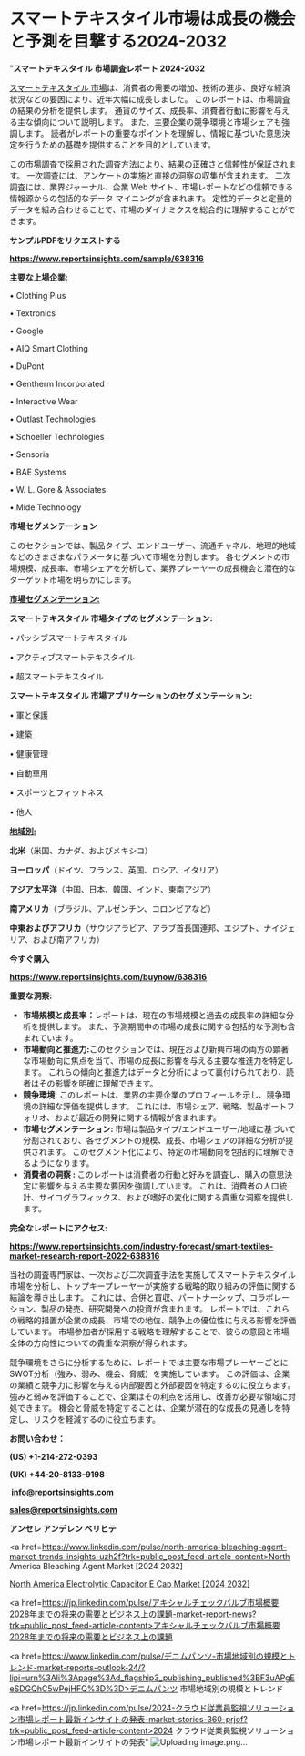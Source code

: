 # スマートテキスタイル市場は成長の機会と予測を目撃する2024-2032

"<strong>スマートテキスタイル 市場調査レポート 2024-2032</strong>

<a href=https://www.reportsinsights.com/sample/638316>スマートテキスタイル 市場</a>は、消費者の需要の増加、技術の進歩、良好な経済状況などの要因により、近年大幅に成長しました。 このレポートは、市場調査の結果の分析を提供します。 通貨のサイズ、成長率、消費者行動に影響を与える主な傾向について説明します。 また、主要企業の競争環境と市場シェアも強調します。 読者がレポートの重要なポイントを理解し、情報に基づいた意思決定を行うための基礎を提供することを目的としています。

この市場調査で採用された調査方法により、結果の正確さと信頼性が保証されます。 一次調査には、アンケートの実施と直接の洞察の収集が含まれます。 二次調査には、業界ジャーナル、企業 Web サイト、市場レポートなどの信頼できる情報源からの包括的なデータ マイニングが含まれます。 定性的データと定量的データを組み合わせることで、市場のダイナミクスを総合的に理解することができます。

<strong><b>サンプルPDFをリクエストする</b></strong>

<a href=https://www.reportsinsights.com/sample/638316><strong><u>https://www.reportsinsights.com/sample/638316</u></strong></a>

<strong>主要な上場企業:</strong>

• Clothing Plus

• Textronics

• Google

• AIQ Smart Clothing

• DuPont

• Gentherm Incorporated

• Interactive Wear

• Outlast Technologies

• Schoeller Technologies

• Sensoria

• BAE Systems

• W. L. Gore & Associates

• Mide Technology

<strong>市場セグメンテーション</strong>

このセクションでは、製品タイプ、エンドユーザー、流通チャネル、地理的地域などのさまざまなパラメータに基づいて市場を分割します。 各セグメントの市場規模、成長率、市場シェアを分析して、業界プレーヤーの成長機会と潜在的なターゲット市場を明らかにします。

<strong><u>市場セグメンテーション</u></strong><strong><u>:</u></strong>

<strong>スマートテキスタイル 市場タイプのセグメンテーション:</strong>

• パッシブスマートテキスタイル

• アクティブスマートテキスタイル

• 超スマートテキスタイル

<strong>スマートテキスタイル 市場アプリケーションのセグメンテーション:</strong>

• 軍と保護

• 建築

• 健康管理

• 自動車用

• スポーツとフィットネス

• 他人

<strong><u>地域別</u></strong><strong><u>:</u></strong>

<strong>北米</strong>（米国、カナダ、およびメキシコ）

<strong>ヨーロッパ</strong>（ドイツ、フランス、英国、ロシア、イタリア）

<strong>アジア太平洋</strong>（中国、日本、韓国、インド、東南アジア）

<strong>南アメリカ</strong>（ブラジル、アルゼンチン、コロンビアなど）

<strong>中東およびアフリカ</strong>（サウジアラビア、アラブ首長国連邦、エジプト、ナイジェリア、および南アフリカ）

<strong>今すぐ購入</strong>

<a href=https://www.reportsinsights.com/buynow/638316><strong><u>https://www.reportsinsights.com/buynow/638316</u></strong></a>

<strong>重要な洞察:</strong>
<ul>
  <li><strong>市場規模と成長率：</strong>レポートは、現在の市場規模と過去の成長率の詳細な分析を提供します。 また、予測期間中の市場の成長に関する包括的な予測も含まれています。</li>
  <li><strong>市場動向と推進力:</strong>このセクションでは、現在および新興市場の両方の顕著な市場動向に焦点を当て、市場の成長に影響を与える主要な推進力を特定します。 これらの傾向と推進力はデータと分析によって裏付けられており、読者はその影響を明確に理解できます。</li>
  <li><strong>競争環境</strong>: このレポートは、業界の主要企業のプロフィールを示し、競争環境の詳細な評価を提供します。 これには、市場シェア、戦略、製品ポートフォリオ、および最近の開発に関する情報が含まれます。</li>
  <li><strong>市場セグメンテーション: </strong>市場は製品タイプ/エンドユーザー/地域に基づいて分割されており、各セグメントの規模、成長、市場シェアの詳細な分析が提供されます。 このセグメント化により、特定の市場動向を包括的に理解できるようになります。</li>
  <li><strong>消費者の洞察 : </strong>このレポートは消費者の行動と好みを調査し、購入の意思決定に影響を与える主要な要因を強調しています。 これは、消費者の人口統計、サイコグラフィックス、および嗜好の変化に関する貴重な洞察を提供します。</li>
</ul>
<strong>完全なレポートにアクセス:</strong>

<a href=https://www.reportsinsights.com/industry-forecast/smart-textiles-market-research-report-2022-638316><strong><u><b>https://www.reportsinsights.com/industry-forecast/smart-textiles-market-research-report-2022-638316</b></u></strong></a>

当社の調査専門家は、一次および二次調査手法を実施してスマートテキスタイル市場を分析し、トップキープレーヤーが実施する戦略的取り組みの評価に関する結論を導き出します。 これには、合併と買収、パートナーシップ、コラボレーション、製品の発売、研究開発への投資が含まれます。 レポートでは、これらの戦略的措置が企業の成長、市場での地位、競争上の優位性に与える影響を評価しています。 市場参加者が採用する戦略を理解することで、彼らの意図と市場全体の方向性についての貴重な洞察が得られます。

競争環境をさらに分析するために、レポートでは主要な市場プレーヤーごとにSWOT分析（強み、弱み、機会、脅威）を実施しています。 この評価は、企業の業績と競争力に影響を与える内部要因と外部要因を特定するのに役立ちます。 強みと弱みを評価することで、企業はその利点を活用し、改善が必要な領域に対処できます。 機会と脅威を特定することは、企業が潜在的な成長の見通しを特定し、リスクを軽減するのに役立ちます。

<strong>お問い合わせ：</strong>

<strong>(US) +1-214-272-0393</strong>

<strong>(UK) +44-20-8133-9198</strong>

<strong> </strong><a href=info@reportsinsights.com><strong><u>info@reportsinsights.com</u></strong></a>

<a href=sales@reportsinsights.com><strong><u>sales@reportsinsights.com</u></strong></a>

<strong>アンセレ アンデレン ベリヒテ</strong>

<a href=https://www.linkedin.com/pulse/north-america-bleaching-agent-market-trends-insights-uzh2f?trk=public_post_feed-article-content>North America Bleaching Agent Market [2024 2032]</a>

<a href=https://www.linkedin.com/pulse/north-america-electrolytic-capacitor-e-cap-market-scquf/>North America Electrolytic Capacitor E Cap Market [2024 2032]</a>

<a href=https://jp.linkedin.com/pulse/アキシャルチェックバルブ市場概要2028年までの将来の需要とビジネス上の課題-market-report-news?trk=public_post_feed-article-content>アキシャルチェックバルブ市場概要2028年までの将来の需要とビジネス上の課題</a>

<a href=https://www.linkedin.com/pulse/デニムパンツ-市場地域別の規模とトレンド-market-reports-outlook-24/?lipi=urn%3Ali%3Apage%3Ad_flagship3_publishing_published%3BF3uAPgEeSDGQhC5wPejHFQ%3D%3D>デニムパンツ 市場地域別の規模とトレンド</a>

<a href=https://jp.linkedin.com/pulse/2024-クラウド従業員監視ソリューション市場レポート最新インサイトの発表-market-stories-360-prjof?trk=public_post_feed-article-content>2024 クラウド従業員監視ソリューション市場レポート最新インサイトの発表</a>"
![Uploading image.png…]()
